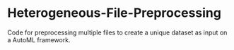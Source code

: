 # Heterogeneous-File-Preprocessing
Code for preprocessing multiple files to create a unique dataset as input on a AutoML framework.
